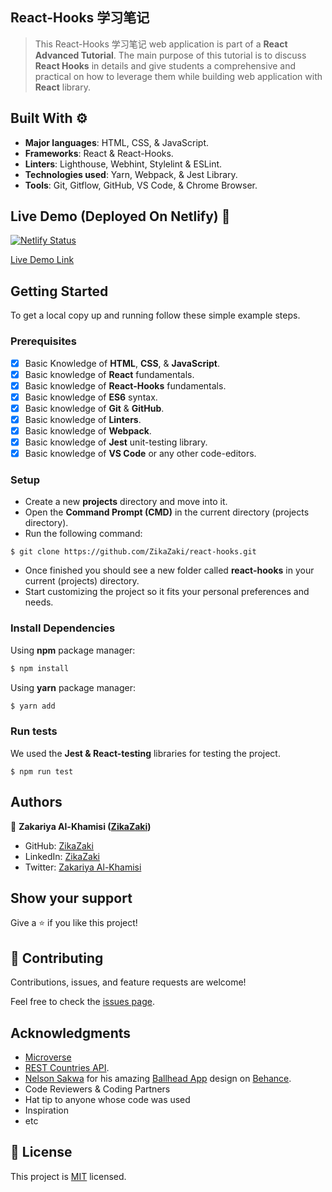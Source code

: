 ## React-Hooks 学习笔记
> This React-Hooks 学习笔记 web application is part of a **React Advanced Tutorial**. The main purpose of this tutorial is to discuss **React Hooks** in details and give students a comprehensive and practical on how to leverage them while building web application with **React** library. 

## Built With ⚙️

- **Major languages**: HTML, CSS, & JavaScript.
- **Frameworks**: React & React-Hooks.
- **Linters**: Lighthouse, Webhint, Stylelint & ESLint.
- **Technologies used**: Yarn, Webpack, & Jest Library.
- **Tools**: Git, Gitflow, GitHub, VS Code, & Chrome Browser.

## Live Demo (Deployed On Netlify) 🚀

[![Netlify Status](https://api.netlify.com/)](https://api.netlify.com/)

[Live Demo Link](https://api.netlify.com/)

## Getting Started

To get a local copy up and running follow these simple example steps.

### Prerequisites

- [x] Basic Knowledge of **HTML**, **CSS**, & **JavaScript**.
- [x] Basic knowledge of **React** fundamentals.
- [x] Basic knowledge of **React-Hooks** fundamentals.
- [x] Basic knowledge of **ES6** syntax.
- [x] Basic knowledge of **Git** & **GitHub**.
- [x] Basic knowledge of **Linters**.
- [x] Basic knowledge of **Webpack**.
- [x] Basic knowledge of **Jest** unit-testing library.
- [x] Basic knowledge of **VS Code** or any other code-editors.

### Setup

- Create a new **projects** directory and move into it.
- Open the **Command Prompt (CMD)** in the current directory (projects directory).
- Run the following command:

```
$ git clone https://github.com/ZikaZaki/react-hooks.git
```

- Once finished you should see a new folder called **react-hooks** in your current (projects) directory.
- Start customizing the project so it fits your personal preferences and needs.

### Install Dependencies

Using **npm** package manager:

```bash
$ npm install
```

Using **yarn** package manager:

```bash
$ yarn add
```

### Run tests

We used the **Jest & React-testing** libraries for testing the project.

```
$ npm run test
```

## Authors

👤 **Zakariya Al-Khamisi ([ZikaZaki](https://github.com/ZikaZaki))**

- GitHub: [ZikaZaki](https://github.com/ZikaZaki)
- LinkedIn: [ZikaZaki](https://www.linkedin.com/in/zikazaki/)
- Twitter: [Zakariya Al-Khamisi](https://twitter.com/ZakariyaKhamisi)

## Show your support

Give a ⭐️ if you like this project!

## 🤝 Contributing

Contributions, issues, and feature requests are welcome!

Feel free to check the [issues page](../../issues/).

## Acknowledgments

- [Microverse](https://www.microverse.org/)
- [REST Countries API](https://restcountries.com/#rest-countries).
- [ Nelson Sakwa](https://www.behance.net/sakwadesignstudio) for his amazing  [Ballhead App](<https://www.behance.net/gallery/31579789/Ballhead-App-(Free-PSDs)>) design on [Behance](https://www.behance.net/onboarding).
- Code Reviewers & Coding Partners
- Hat tip to anyone whose code was used
- Inspiration
- etc

## 📝 License

This project is [MIT](./LICENSE) licensed.

